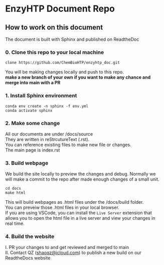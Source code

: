 # EnzyHTP Document Repo


## How to work on this document

The document is built with Sphinx and published on ReadtheDoc

### 0. Clone this repo to your local machine

```
clone https://github.com/ChemBioHTP/enzyhtp_doc.git
```
You will be making changes locally and push to this repo.  
**make a new branch of your own if you want to make any chance and merge into main with a PR**

### 1. Install Sphinx environment
```
conda env create -n sphinx -f env.yml
conda activate sphinx
```

### 2. Make some change
All our documents are under /docs/source  
They are written in reStrcutureText (.rst).  
You can reference existing files to make new file or changes.  
The main page is index.rst

### 3. Build webpage
We build the site locally to preview the changes and debug. Normally we will make a commit to the repo after made enough changes of a small unit.
```
cd docs
make html
```
This will build webpages as .html files under the /docs/build folder.  
You can preveiw those .html files in your local browser.  
If you are using VSCode, you can install the `Live Server` extension that allows you to open the 
html file in a live server and view your changes in real time.  

### 4. Build the website
I. PR your changes to and get reviewed and merged to main   
II. Contact QZ (shaoqz@icloud.com) to publish a new build on our ReadtheDocs website
